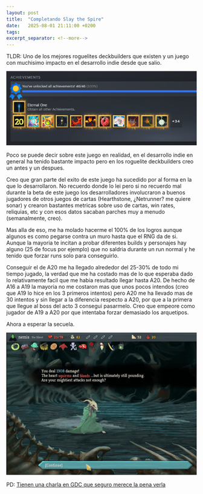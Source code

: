 ```yaml
---
layout: post
title:  "Completando Slay the Spire"
date:   2025-08-01 21:11:00 +0200
tags: 
excerpt_separator: <!--more-->
---
```

TLDR: Uno de los mejores roguelites deckbuilders que existen y un juego con muchisimo impacto en el desarrollo indie desde que salio.
<!--more-->

![100% logros en mi cuenta de steam](/assets/post_images/sts_100_achievements.png)

Poco se puede decir sobre este juego en realidad, en el desarrollo indie en general ha tenido bastante impacto pero
en los roguelite deckbuilders creo un antes y un despues.

Creo que gran parte del exito de este juego ha sucedido por al forma en la que lo desarrollaron.
No recuerdo donde lo lei pero si no recuerdo mal durante la beta de este juego los desarrolladores involucraron
a buenos jugadores de otros juegos de cartas (Hearthstone, ¿Netrunner? me quiere sonar) y crearon bastantes metricas
sobre uso de cartas, win rates, reliquias, etc y con esos datos sacaban parches muy a menudo (semanalmente, creo).

Mas alla de eso, me ha molado hacerme el 100% de los logros aunque algunos es como pegarse contra un muro hasta que
el RNG da de si. Aunque la mayoria te incitan a probar diferentes builds y personajes hay alguno (25 de focus por ejemplo)
que no saldria durante un run normal y he tenido que forzar runs solo para conseguirlo.

Conseguir el de A20 me ha llegado alrededor del 25-30% de todo mi tiempo jugado, la verdad que me ha costado mas de lo
que esperaba dado lo relativamente facil que me habia resultado llegar hasta A20. De hecho de A16 a A19 la mayoria
no me costaron mas que unos pocos intendos (creo que A19 lo hice en los 3 primeros intentos) pero A20 me ha llevado
mas de 30 intentos y sin llegar a la diferencia respecto a A20, por que a la primera que llegue al boss del acto 3
consegui pasarmelo. Creo que empeore como jugador de A19 a A20 por que intentaba forzar demasiado los arquetipos.

Ahora a esperar la secuela.

![Imagen del run de victoria de A20](/assets/post_images/sts_a20_win.jpg)


PD: [Tienen una charla en GDC que seguro merece la pena verla](https://www.youtube.com/watch?v=j-5BaEoSU8Y)